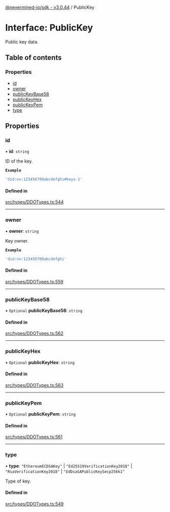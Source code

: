 [@nevermined-io/sdk - v3.0.44](../code-reference.md) / PublicKey

# Interface: PublicKey

Public key data.

## Table of contents

### Properties

- [id](PublicKey.md#id)
- [owner](PublicKey.md#owner)
- [publicKeyBase58](PublicKey.md#publickeybase58)
- [publicKeyHex](PublicKey.md#publickeyhex)
- [publicKeyPem](PublicKey.md#publickeypem)
- [type](PublicKey.md#type)

## Properties

### id

• **id**: `string`

ID of the key.

**`Example`**

```ts
'did:nv:123456789abcdefghi#keys-1'
```

#### Defined in

[src/types/DDOTypes.ts:544](https://github.com/nevermined-io/sdk-js/blob/1f765603c75b92c5d8798f51b63641eb0639883b/src/types/DDOTypes.ts#L544)

---

### owner

• **owner**: `string`

Key owner.

**`Example`**

```ts
'did:nv:123456789abcdefghi'
```

#### Defined in

[src/types/DDOTypes.ts:559](https://github.com/nevermined-io/sdk-js/blob/1f765603c75b92c5d8798f51b63641eb0639883b/src/types/DDOTypes.ts#L559)

---

### publicKeyBase58

• `Optional` **publicKeyBase58**: `string`

#### Defined in

[src/types/DDOTypes.ts:562](https://github.com/nevermined-io/sdk-js/blob/1f765603c75b92c5d8798f51b63641eb0639883b/src/types/DDOTypes.ts#L562)

---

### publicKeyHex

• `Optional` **publicKeyHex**: `string`

#### Defined in

[src/types/DDOTypes.ts:563](https://github.com/nevermined-io/sdk-js/blob/1f765603c75b92c5d8798f51b63641eb0639883b/src/types/DDOTypes.ts#L563)

---

### publicKeyPem

• `Optional` **publicKeyPem**: `string`

#### Defined in

[src/types/DDOTypes.ts:561](https://github.com/nevermined-io/sdk-js/blob/1f765603c75b92c5d8798f51b63641eb0639883b/src/types/DDOTypes.ts#L561)

---

### type

• **type**: `"EthereumECDSAKey"` \| `"Ed25519VerificationKey2018"` \| `"RsaVerificationKey2018"` \| `"EdDsaSAPublicKeySecp256k1"`

Type of key.

#### Defined in

[src/types/DDOTypes.ts:549](https://github.com/nevermined-io/sdk-js/blob/1f765603c75b92c5d8798f51b63641eb0639883b/src/types/DDOTypes.ts#L549)
